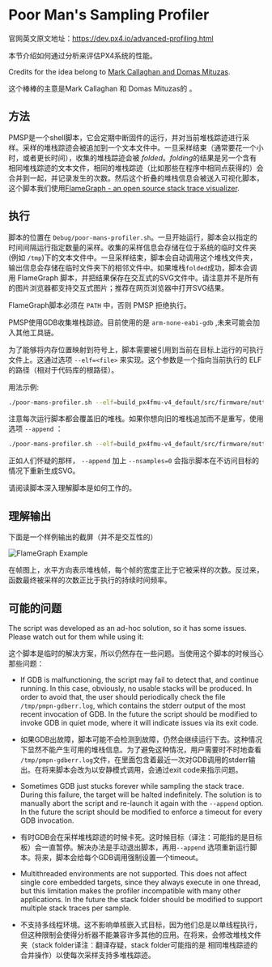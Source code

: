 # Poor Man's Sampling Profiler

官网英文原文地址：https://dev.px4.io/advanced-profiling.html

本节介绍如何通过分析来评估PX4系统的性能。

Credits for the idea belong to
[Mark Callaghan and Domas Mituzas](https://dom.as/2009/02/15/poor-mans-contention-profiling/).

这个棒棒的主意是Mark Callaghan 和 Domas Mituzas的 。

## 方法



PMSP是一个shell脚本，它会定期中断固件的运行，并对当前堆栈踪迹进行采样。采样的堆栈踪迹会被追加到一个文本文件中。一旦采样结束（通常要花一个小时，或者更长时间），收集的堆栈踪迹会被 *folded*。*folding*的结果是另一个含有相同堆栈踪迹的文本文件，相同的堆栈踪迹（比如那些在程序中相同点获得的）会合并到一起，并记录发生的次数。然后这个折叠的堆栈信息会被送入可视化脚本，这个脚本我们使用[FlameGraph - an open source stack trace visualizer](http://www.brendangregg.com/flamegraphs.html).

## 执行


脚本的位置在 `Debug/poor-mans-profiler.sh`。一旦开始运行，脚本会以指定的时间间隔运行指定数量的采样。收集的采样信息会存储在位于系统的临时文件夹(例如 `/tmp`)下的文本文件中。一旦采样结束，脚本会自动调用这个堆栈文件夹，输出信息会存储在临时文件夹下的相邻文件中。如果堆栈`folded`成功，脚本会调用 FlameGraph 脚本，并把结果保存在交互式的SVG文件中。请注意并不是所有的图片浏览器都支持交互式图片；推荐在网页浏览器中打开SVG结果。

FlameGraph脚本必须在 `PATH` 中，否则 PMSP 拒绝执行。

PMSP使用GDB收集堆栈踪迹。目前使用的是 `arm-none-eabi-gdb` ,未来可能会加入其他工具链。

为了能够将内存位置映射到符号上，脚本需要被引用到当前在目标上运行的可执行文件上。这通过选项 `--elf=<file>` 来实现。这个参数是一个指向当前执行的 ELF 的路径（相对于代码库的根路径）。  

用法示例:

```bash
./poor-mans-profiler.sh --elf=build_px4fmu-v4_default/src/firmware/nuttx/firmware_nuttx --nsamples=30000
```

注意每次运行脚本都会覆盖旧的堆栈。如果你想向旧的堆栈追加而不是重写，使用选项 `--append` ：

```bash
./poor-mans-profiler.sh --elf=build_px4fmu-v4_default/src/firmware/nuttx/firmware_nuttx --nsamples=30000 --append
```

正如人们怀疑的那样， `--append` 加上 `--nsamples=0` 会指示脚本在不访问目标的情况下重新生成SVG。


请阅读脚本深入理解脚本是如何工作的。

## 理解输出

下面是一个样例输出的截屏（并不是交互性的）

![FlameGraph Example](flamegraph-example.png)


在帧图上，水平方向表示堆栈帧，每个帧的宽度正比于它被采样的次数。反过来，函数最终被采样的次数正比于执行的持续时间频率。

## 可能的问题

The script was developed as an ad-hoc solution, so it has some issues.
Please watch out for them while using it:

这个脚本是临时的解决方案，所以仍然存在一些问题。当使用这个脚本的时候当心那些问题：

* If GDB is malfunctioning, the script may fail to detect that, and continue running.
  In this case, obviously, no usable stacks will be produced.
  In order to avoid that, the user should periodically check the file `/tmp/pmpn-gdberr.log`,
  which contains the stderr output of the most recent invocation of GDB.
  In the future the script should be modified to invoke GDB in quiet mode, where it will indicate
  issues via its exit code.
  
* 如果GDB出故障，脚本可能不会检测到故障，仍然会继续运行下去。这种情况下显然不能产生可用的堆栈信息。为了避免这种情况，用户需要时不时地查看 `/tmp/pmpn-gdberr.log`文件，在里面包含着最近一次对GDB调用的stderr输出。在将来脚本会改为以安静模式调用，会通过exit code来指示问题。

* Sometimes GDB just stucks forever while sampling the stack trace.
  During this failure, the target will be halted indefinitely.
  The solution is to manually abort the script and re-launch it again with the `--append` option.
  In the future the script should be modified to enforce a timeout for every GDB invocation.
  
* 有时GDB会在采样堆栈踪迹的时候卡死。这时候目标（译注：可能指的是目标板）会一直暂停。解决办法是手动退出脚本，再用`--append` 选项重新运行脚本。将来，脚本会给每个GDB调用强制设置一个timeout。

* Multithreaded environments are not supported.
  This does not affect single core embedded targets, since they always execute in one thread,
  but this limitation makes the profiler incompatible with many other applications.
  In the future the stack folder should be modified to support multiple stack traces per sample.

* 不支持多线程环境。这不影响单核嵌入式目标，因为他们总是以单线程执行，但这种限制会使得分析器不能兼容许多其他的应用。在将来，会修改堆栈文件夹（stack folder译注：翻译存疑，stack folder可能指的是 相同堆栈踪迹的合并操作）以使每次采样支持多堆栈踪迹。
